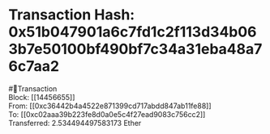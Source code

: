 
Transaction Hash: 0x51b047901a6c7fd1c2f113d34b063b7e50100bf490bf7c34a31eba48a76c7aa2
====================================================================================
  
#💸Transaction  
Block: [[14456655]]  
From: [[0xc36442b4a4522e871399cd717abdd847ab11fe88]]  
To: [[0xc02aaa39b223fe8d0a0e5c4f27ead9083c756cc2]]  
Transferred: 2.534494497583173 Ether